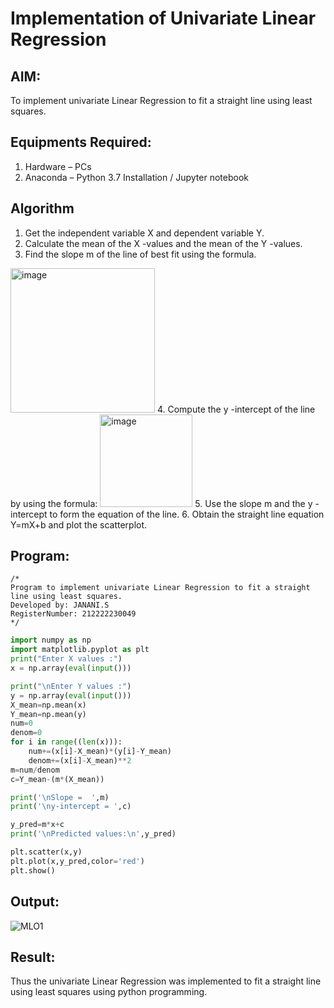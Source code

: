 # Implementation of Univariate Linear Regression
## AIM:
To implement univariate Linear Regression to fit a straight line using least squares.

## Equipments Required:
1. Hardware – PCs
2. Anaconda – Python 3.7 Installation / Jupyter notebook

## Algorithm
1. Get the independent variable X and dependent variable Y.
2. Calculate the mean of the X -values and the mean of the Y -values.
3. Find the slope m of the line of best fit using the formula. 
<img width="231" alt="image" src="https://user-images.githubusercontent.com/93026020/192078527-b3b5ee3e-992f-46c4-865b-3b7ce4ac54ad.png">
4. Compute the y -intercept of the line by using the formula:
<img width="148" alt="image" src="https://user-images.githubusercontent.com/93026020/192078545-79d70b90-7e9d-4b85-9f8b-9d7548a4c5a4.png">
5. Use the slope m and the y -intercept to form the equation of the line.
6. Obtain the straight line equation Y=mX+b and plot the scatterplot.

## Program:
```
/*
Program to implement univariate Linear Regression to fit a straight line using least squares.
Developed by: JANANI.S
RegisterNumber: 212222230049  
*/
```
```Python
import numpy as np
import matplotlib.pyplot as plt
print("Enter X values :")
x = np.array(eval(input()))

print("\nEnter Y values :")
y = np.array(eval(input()))
X_mean=np.mean(x)
Y_mean=np.mean(y)
num=0
denom=0
for i in range((len(x))):
    num+=(x[i]-X_mean)*(y[i]-Y_mean)
    denom+=(x[i]-X_mean)**2
m=num/denom
c=Y_mean-(m*(X_mean))

print('\nSlope =  ',m)
print('\ny-intercept = ',c)

y_pred=m*x+c
print('\nPredicted values:\n',y_pred)

plt.scatter(x,y)
plt.plot(x,y_pred,color='red')
plt.show()
```
## Output:
![MLO1](https://github.com/JananiSoundararajan/Find-the-best-fit-line-using-Least-Squares-Method/assets/119477549/373a6eb5-888d-4631-85ba-c10f87d71618)

## Result:
Thus the univariate Linear Regression was implemented to fit a straight line using least squares using python programming.
